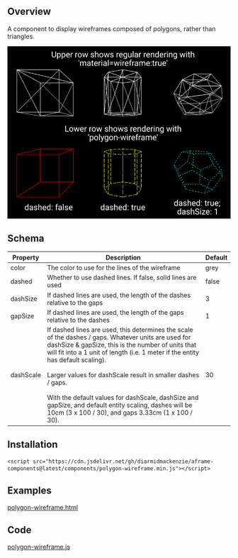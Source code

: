 ## Overview

A component to display wireframes composed of polygons, rather than triangles.

![image-20220816094651445](image-20220816094651445.png)



## Schema

| Property  | Description                                                  | Default |
| --------- | ------------------------------------------------------------ | ------- |
| color     | The color to use for the lines of the wireframe              | grey    |
| dashed    | Whether to use dashed lines.  If false, solid lines are used | false   |
| dashSize  | If dashed lines are used, the length of the dashes relative to the gaps | 3       |
| gapSize   | If dashed lines are used, the length of the gaps relative to the dashes | 1       |
| dashScale | If dashed lines are used, this determines the scale of the dashes / gaps.  Whatever units are used for dashSize & gapSize, this is the number of units that will fit into a 1 unit of length (i.e. 1 meter if the entity has default scaling).<br /><br />Larger values for dashScale result in smaller dashes / gaps. <br /><br />With the default values for dashScale, dashSize and gapSize, and default entity scaling, dashes will be 10cm (3 x 100 / 30), and gaps 3.33cm (1 x 100 / 30). | 30      |

## Installation

```
<script src="https://cdn.jsdelivr.net/gh/diarmidmackenzie/aframe-components@latest/components/polygon-wireframe.min.js"></script>
```


## Examples

[polygon-wireframe.html](https://diarmidmackenzie.github.io/aframe-components/component-usage/polygon-wireframe.html)



## Code

  [polygon-wireframe.js](https://github.com/diarmidmackenzie/aframe-components/blob/main/components/polygon-wireframe.js)